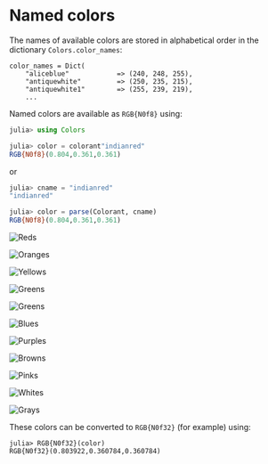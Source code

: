 # Named colors

The names of available colors are stored in alphabetical order in the dictionary `Colors.color_names`:

```
color_names = Dict(
    "aliceblue"            => (240, 248, 255),
    "antiquewhite"         => (250, 235, 215),
    "antiquewhite1"        => (255, 239, 219),
    ...
```

Named colors are available as `RGB{N0f8}` using:

```julia
julia> using Colors

julia> color = colorant"indianred"
RGB{N0f8}(0.804,0.361,0.361)
```

or

```julia
julia> cname = "indianred"
"indianred"

julia> color = parse(Colorant, cname)
RGB{N0f8}(0.804,0.361,0.361)
```

![Reds](assets/figures/namedcolorchart-reds.svg)

![Oranges](assets/figures/namedcolorchart-oranges.svg)

![Yellows](assets/figures/namedcolorchart-yellows.svg)

![Greens](assets/figures/namedcolorchart-greens.svg)

![Greens](assets/figures/namedcolorchart-cyans.svg)

![Blues](assets/figures/namedcolorchart-blues.svg)

![Purples](assets/figures/namedcolorchart-purples.svg)

![Browns](assets/figures/namedcolorchart-browns.svg)

![Pinks](assets/figures/namedcolorchart-pinks.svg)

![Whites](assets/figures/namedcolorchart-whites.svg)

![Grays](assets/figures/namedcolorchart-grays.svg)


These colors can be converted to `RGB{N0f32}` (for example) using:

```
julia> RGB{N0f32}(color)
RGB{N0f32}(0.803922,0.360784,0.360784)
```


